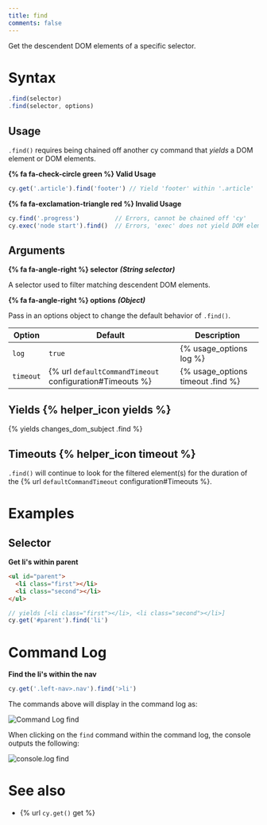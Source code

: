 ```yaml
---
title: find
comments: false
---
```


Get the descendent DOM elements of a specific selector.

# Syntax

```javascript
.find(selector)
.find(selector, options)
```

## Usage

`.find()` requires being chained off another cy command that *yields* a DOM element or DOM elements.

**{% fa fa-check-circle green %} Valid Usage**

```javascript
cy.get('.article').find('footer') // Yield 'footer' within '.article'
```

**{% fa fa-exclamation-triangle red %} Invalid Usage**

```javascript
cy.find('.progress')          // Errors, cannot be chained off 'cy'
cy.exec('node start').find()  // Errors, 'exec' does not yield DOM element
```

## Arguments

**{% fa fa-angle-right %} selector**  ***(String selector)***

A selector used to filter matching descendent DOM elements.

**{% fa fa-angle-right %} options**  ***(Object)***

Pass in an options object to change the default behavior of `.find()`.

Option | Default | Description
--- | --- | ---
`log` | `true` | {% usage_options log %}
`timeout` | {% url `defaultCommandTimeout` configuration#Timeouts %} | {% usage_options timeout .find %}

## Yields {% helper_icon yields %}

{% yields changes_dom_subject .find %}

## Timeouts {% helper_icon timeout %}

`.find()` will continue to look for the filtered element(s) for the duration of the {% url `defaultCommandTimeout` configuration#Timeouts %}.

# Examples

## Selector

**Get li's within parent**

```html
<ul id="parent">
  <li class="first"></li>
  <li class="second"></li>
</ul>
```

```javascript
// yields [<li class="first"></li>, <li class="second"></li>]
cy.get('#parent').find('li')
```

# Command Log

**Find the li's within the nav**

```javascript
cy.get('.left-nav>.nav').find('>li')
```

The commands above will display in the command log as:

![Command Log find](/img/api/find/find-li-of-uls-in-test.png)

When clicking on the `find` command within the command log, the console outputs the following:

![console.log find](/img/api/find/find-in-console-shows-list-and-yields.png)

# See also

- {% url `cy.get()` get %}
